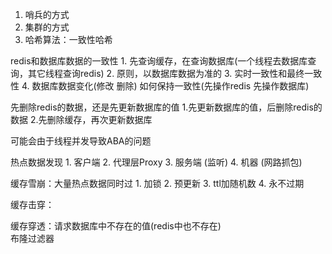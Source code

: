 1. 哨兵的方式
2. 集群的方式
3. 哈希算法：一致性哈希

redis和数据库数据的一致性
    1. 先查询缓存，在查询数据库(一个线程去数据库查询，其它线程查询redis)
    2. 原则，以数据库数据为准的
    3. 实时一致性和最终一致性
    4. 数据库数据变化(修改 删除)  如何保持一致性(先操作redis 先操作数据库)
    
  先删除redis的数据，还是先更新数据库的值
  1.先更新数据库的值，后删除redis的数据
  2.先删除缓存，再次更新数据库
    
  可能会由于线程并发导致ABA的问题 
  
热点数据发现
    1. 客户端
    2. 代理层Proxy
    3. 服务端  (监听)
    4. 机器   (网路抓包)
    
缓存雪崩：大量热点数据同时过
    1. 加锁
    2. 预更新
    3. ttl加随机数
    4. 永不过期

缓存击穿：

缓存穿透：请求数据库中不存在的值(redis中也不存在)        
    布隆过滤器
    
 